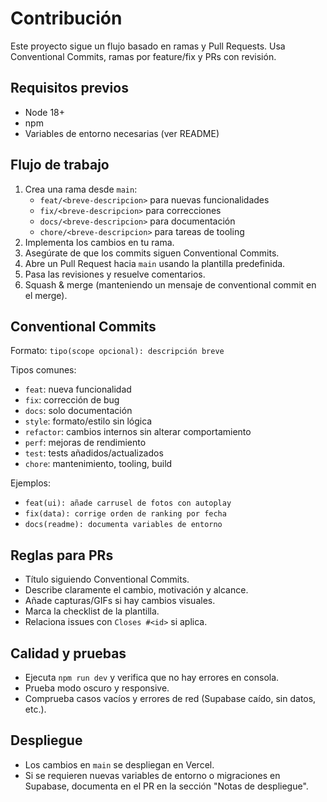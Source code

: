 # Contribución

Este proyecto sigue un flujo basado en ramas y Pull Requests. Usa Conventional Commits, ramas por feature/fix y PRs con revisión.

## Requisitos previos
- Node 18+
- npm
- Variables de entorno necesarias (ver README)

## Flujo de trabajo
1. Crea una rama desde `main`:
   - `feat/<breve-descripcion>` para nuevas funcionalidades
   - `fix/<breve-descripcion>` para correcciones
   - `docs/<breve-descripcion>` para documentación
   - `chore/<breve-descripcion>` para tareas de tooling
2. Implementa los cambios en tu rama.
3. Asegúrate de que los commits siguen Conventional Commits.
4. Abre un Pull Request hacia `main` usando la plantilla predefinida.
5. Pasa las revisiones y resuelve comentarios.
6. Squash & merge (manteniendo un mensaje de conventional commit en el merge).

## Conventional Commits
Formato: `tipo(scope opcional): descripción breve`

Tipos comunes:
- `feat`: nueva funcionalidad
- `fix`: corrección de bug
- `docs`: solo documentación
- `style`: formato/estilo sin lógica
- `refactor`: cambios internos sin alterar comportamiento
- `perf`: mejoras de rendimiento
- `test`: tests añadidos/actualizados
- `chore`: mantenimiento, tooling, build

Ejemplos:
- `feat(ui): añade carrusel de fotos con autoplay`
- `fix(data): corrige orden de ranking por fecha`
- `docs(readme): documenta variables de entorno`

## Reglas para PRs
- Título siguiendo Conventional Commits.
- Describe claramente el cambio, motivación y alcance.
- Añade capturas/GIFs si hay cambios visuales.
- Marca la checklist de la plantilla.
- Relaciona issues con `Closes #<id>` si aplica.

## Calidad y pruebas
- Ejecuta `npm run dev` y verifica que no hay errores en consola.
- Prueba modo oscuro y responsive.
- Comprueba casos vacíos y errores de red (Supabase caído, sin datos, etc.).

## Despliegue
- Los cambios en `main` se despliegan en Vercel.
- Si se requieren nuevas variables de entorno o migraciones en Supabase, documenta en el PR en la sección "Notas de despliegue".
